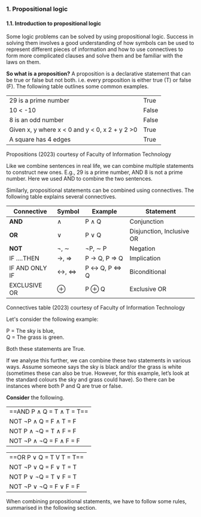 ### 1. Propositional logic

#### 1.1. Introduction to propositional logic

Some logic problems can be solved by using propositional logic. Success in solving them involves a good understanding of how symbols can be used to represent different pieces of information and how to use connectives to form more complicated clauses and solve them and be familiar with the laws on them.

**So what is a proposition?** A proposition is a declarative statement that can be true or false but not both. i.e. every proposition is either true (T) or false (F). The following table outlines some common examples.  

|   |   |
|---|---|
|29 is a prime number|True|
|10 < -10|False|
|8 is an odd number|False|
|Given x, y where x < 0 and y < 0, x 2 + y 2 >0|True|
|A square has 4 edges|True|

Propositions (2023) courtesy of Faculty of Information Technology

Like we combine sentences in real life, we can combine multiple statements to construct new ones. E.g., 29 is a prime number, AND 8 is not a prime number. Here we used AND to combine the two sentences.

Similarly, propositional statements can be combined using connectives. The following table explains several connectives.

| **Connective** | **Symbol** | **Example**  | **Statement**             |
| -------------- | ---------- | ------------ | ------------------------- |
| **AND**            | ∧          | P ∧ Q        | Conjunction               |
| **OR**             | ∨          | P ∨ Q        | Disjunction, Inclusive OR |
| **NOT**            | ¬, ∼       | ¬P, ∼ P      | Negation                  |
| IF ….THEN      | →, ⇒       | P → Q, P ⇒ Q | Implication               |
| IF AND ONLY IF | ↔, ⇔       | P ↔ Q, P ⇔ Q | Biconditional             |
| EXCLUSIVE OR   | ⊕          | P ⊕ Q        | Exclusive OR              |

Connectives table (2023) courtesy of Faculty of Information Technology

Let's consider the following example:

P = The sky is blue,  
Q = The grass is green.

Both these statements are True.

If we analyse this further, we can combine these two statements in various ways. Assume someone says the sky is black and/or the grass is white (sometimes these can also be true. However, for this example, let’s look at the standard colours the sky and grass could have). So there can be instances where both P and Q are true or false. 

**Consider** the following.

|                           |
| ------------------------- |
| ==AND P ∧ Q = T ∧ T = T== |
| NOT ¬P ∧ Q = F ∧ T = F    |
| NOT P ∧ ¬Q = T ∧ F = F    |
| NOT ¬P ∧ ¬Q = F ∧ F = F   |

|                          |
| ------------------------ |
| ==OR P ∨ Q = T V T = T== |
| NOT ¬P ∨ Q = F ∨ T = T   |
| NOT P ∨ ¬Q = T ∨ F = T   |
| NOT ¬P ∨ ¬Q = F ∨ F = F  |

When combining propositional statements, we have to follow some rules, summarised in the following section.
